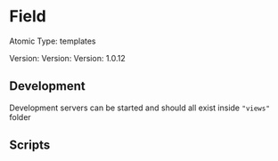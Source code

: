 # Field

Atomic Type: templates

Version: Version: Version: 1.0.12




## Development

Development servers can be started and should all exist inside `"views"` folder

## Scripts
